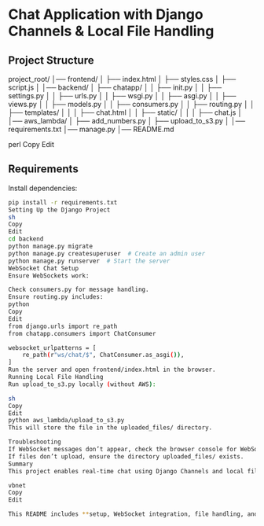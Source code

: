 
# Chat Application with Django Channels & Local File Handling

## Project Structure
project_root/ │── frontend/
│ ├── index.html
│ ├── styles.css
│ ├── script.js
│
│── backend/
│ ├── chatapp/
│ │ ├── init.py
│ │ ├── settings.py
│ │ ├── urls.py
│ │ ├── wsgi.py
│ │ ├── asgi.py
│ │ ├── views.py
│ │ ├── models.py
│ │ ├── consumers.py
│ │ ├── routing.py
│ │ ├── templates/
│ │ │ ├── chat.html
│ │ ├── static/
│ │ │ ├── chat.js
│
│── aws_lambda/
│ ├── add_numbers.py
│ ├── upload_to_s3.py
│
│── requirements.txt
│── manage.py
│── README.md

perl
Copy
Edit

## Requirements
Install dependencies:
```sh
pip install -r requirements.txt
Setting Up the Django Project
sh
Copy
Edit
cd backend
python manage.py migrate
python manage.py createsuperuser  # Create an admin user
python manage.py runserver  # Start the server
WebSocket Chat Setup
Ensure WebSockets work:

Check consumers.py for message handling.
Ensure routing.py includes:
python
Copy
Edit
from django.urls import re_path
from chatapp.consumers import ChatConsumer

websocket_urlpatterns = [
    re_path(r"ws/chat/$", ChatConsumer.as_asgi()),
]
Run the server and open frontend/index.html in the browser.
Running Local File Handling
Run upload_to_s3.py locally (without AWS):

sh
Copy
Edit
python aws_lambda/upload_to_s3.py
This will store the file in the uploaded_files/ directory.

Troubleshooting
If WebSocket messages don’t appear, check the browser console for WebSocket connection errors.
If files don’t upload, ensure the directory uploaded_files/ exists.
Summary
This project enables real-time chat using Django Channels and local file handling instead of AWS S3. 🚀

vbnet
Copy
Edit

This README includes **setup, WebSocket integration, file handling, and troubleshooting steps** in one single file. 🚀 Let me know if you need changes!
